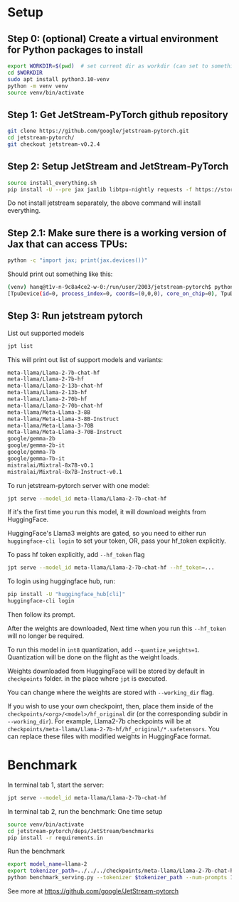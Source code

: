# Setup

## Step 0: (optional) Create a virtual environment for Python packages to install

```bash
export WORKDIR=$(pwd)  # set current dir as workdir (can set to something else)
cd $WORKDIR
sudo apt install python3.10-venv
python -m venv venv
source venv/bin/activate
```

## Step 1: Get JetStream-PyTorch github repository

```bash
git clone https://github.com/google/jetstream-pytorch.git
cd jetstream-pytorch/
git checkout jetstream-v0.2.4
```

## Step 2: Setup JetStream and JetStream-PyTorch
```bash
source install_everything.sh
pip install -U --pre jax jaxlib libtpu-nightly requests -f https://storage.googleapis.com/jax-releases/jax_nightly_releases.html -f https://storage.googleapis.com/jax-releases/libtpu_releases.html
```


Do not install jetstream separately, the above command will install everything.

## Step 2.1: Make sure there is a working version of Jax that can access TPUs:

```bash
python -c "import jax; print(jax.devices())"
```

Should print out something like this:

```bash
(venv) hanq@t1v-n-9c8a4ce2-w-0:/run/user/2003/jetstream-pytorch$ python -c "import jax; print(jax.devices())"
[TpuDevice(id=0, process_index=0, coords=(0,0,0), core_on_chip=0), TpuDevice(id=1, process_index=0, coords=(1,0,0), core_on_chip=0), TpuDevice(id=2, process_index=0, coords=(0,1,0), core_on_chip=0), TpuDevice(id=3, process_index=0, coords=(1,1,0), core_on_chip=0), TpuDevice(id=4, process_index=0, coords=(0,2,0), core_on_chip=0), TpuDevice(id=5, process_index=0, coords=(1,2,0), core_on_chip=0), TpuDevice(id=6, process_index=0, coords=(0,3,0), core_on_chip=0), TpuDevice(id=7, process_index=0, coords=(1,3,0), core_on_chip=0)]
```


## Step 3: Run jetstream pytorch

List out supported models

```bash
jpt list
```

This will print out list of support models and variants:

```bash
meta-llama/Llama-2-7b-chat-hf
meta-llama/Llama-2-7b-hf
meta-llama/Llama-2-13b-chat-hf
meta-llama/Llama-2-13b-hf
meta-llama/Llama-2-70b-hf
meta-llama/Llama-2-70b-chat-hf
meta-llama/Meta-Llama-3-8B
meta-llama/Meta-Llama-3-8B-Instruct
meta-llama/Meta-Llama-3-70B
meta-llama/Meta-Llama-3-70B-Instruct
google/gemma-2b
google/gemma-2b-it
google/gemma-7b
google/gemma-7b-it
mistralai/Mixtral-8x7B-v0.1
mistralai/Mixtral-8x7B-Instruct-v0.1
```

To run jetstream-pytorch server with one model:
```bash
jpt serve --model_id meta-llama/Llama-2-7b-chat-hf
```
If it's the first time you run this model, it will download weights from 
HuggingFace. 

HuggingFace's Llama3 weights are gated, so you need to either run 
`huggingface-cli login` to set your token, OR, pass your hf_token explicitly.

To pass hf token explicitly, add `--hf_token` flag
```bash
jpt serve --model_id meta-llama/Llama-2-7b-chat-hf --hf_token=...
```

To login using huggingface hub, run:

```bash
pip install -U "huggingface_hub[cli]"
huggingface-cli login
```
Then follow its prompt.

After the weights are downloaded,
Next time when you run this `--hf_token` will no longer be required.

To run this model in `int8` quantization, add `--quantize_weights=1`.
Quantization will be done on the flight as the weight loads.

Weights downloaded from HuggingFace will be stored by default in `checkpoints` folder.
in the place where `jpt` is executed.

You can change where the weights are stored with `--working_dir` flag.

If you wish to use your own checkpoint, then, place them inside 
of the `checkpoints/<org>/<model>/hf_original` dir (or the corresponding subdir in `--working_dir`). For example,
Llama2-7b checkpoints will be at `checkpoints/meta-llama/Llama-2-7b-hf/hf_original/*.safetensors`. You can replace these files with modified
weights in HuggingFace format. 

# Benchmark

In terminal tab 1, start the server:
```bash
jpt serve --model_id meta-llama/Llama-2-7b-chat-hf
```

In terminal tab 2, run the benchmark:
One time setup
```bash
source venv/bin/activate
cd jetstream-pytorch/deps/JetStream/benchmarks
pip install -r requirements.in
```

Run the benchmark
```bash
export model_name=llama-2
export tokenizer_path=../../../checkpoints/meta-llama/Llama-2-7b-chat-hf/hf_original/tokenizer.model
python benchmark_serving.py --tokenizer $tokenizer_path --num-prompts 1000  --dataset openorca --save-request-outputs --warmup-mode=sampled --model=$model_name
```

See more at https://github.com/google/JetStream-pytorch
